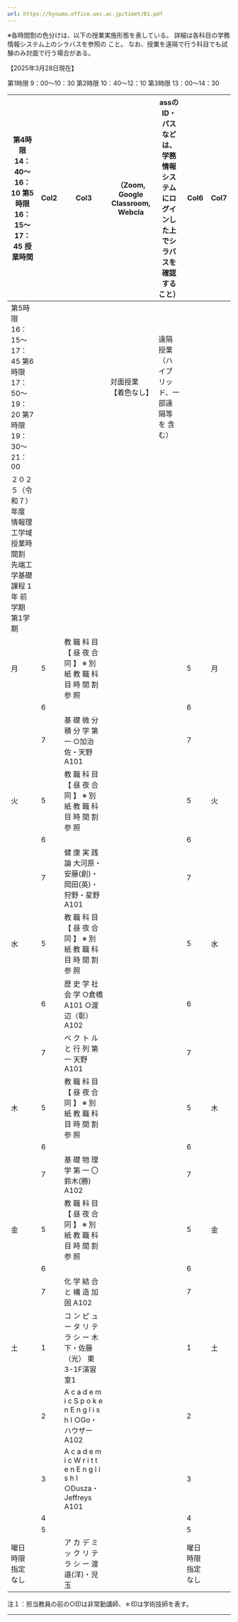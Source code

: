 ```yaml
---
url: https://kyoumu.office.uec.ac.jp/timet/B1.pdf
---
```


※各時間割の色分けは、以下の授業実施形態を表している。 詳細は各科目の学務情報システム上のシラバスを参照の
こと。
なお、授業を遠隔で行う科目でも試験のみ対面で行う場合がある。


【2025年3月28日現在】



第1時限 9：00～10：30
第2時限 10：40～12：10
第3時限 13：00～14：30
















|第4時限 14：40～16：10 第5時限 16：15～17：45 授業時間|Col2|Col3|（Zoom, Google Classroom, Webcla|assのID・パスなどは、学務情報システムにログインした上でシラバスを確認すること）|Col6|Col7|
|---|---|---|---|---|---|---|
|第5時限 16：15～17：45 第6時限 17：50～19：20 第7時限 19：30～21：00|||対面授業【着色なし】|遠隔授業（ハイブリッド、一部遠隔等を 含む）|||
|２０２５（令和７）年度 情報理工学域授業時間割 先端工学基礎課程 1年 前学期 第1学期|||||||
|月|5|教 職 科 目 【 昼 夜 合 同 】 ※ 別 紙 教 職 科 目 時 間 割 参 照|||5|月|
||6||||6||
||7|基 礎 微 分 積 分 学 第 一 ○加治佐・天野 A101|||7||
|火|5|教 職 科 目 【 昼 夜 合 同 】 ※ 別 紙 教 職 科 目 時 間 割 参 照|||5|火|
||6||||6||
||7|健 康 実 践 論 大河原・安藤(創)・岡田(英)・狩野・星野 A101|||7||
|水|5|教 職 科 目 【 昼 夜 合 同 】 ※ 別 紙 教 職 科 目 時 間 割 参 照|||5|水|
||6|歴 史 学 社 会 学 ○倉橋 A101 ○渡辺（彰） A102|||6||
||7|ベ ク ト ル と 行 列 第 一 天野 A101|||7||
|木|5|教 職 科 目 【 昼 夜 合 同 】 ※ 別 紙 教 職 科 目 時 間 割 参 照|||5|木|
||6||||6||
||7|基 礎 物 理 学 第 一 〇鈴木(勝) A102|||7||
|金|5|教 職 科 目 【 昼 夜 合 同 】 ※ 別 紙 教 職 科 目 時 間 割 参 照|||5|金|
||6||||6||
||7|化 学 結 合 と 構 造 加固 A102|||7||
|土|1|コ ン ピ ュ ー タ リ テ ラ シ ー 木下・佐藤（光） 東3-1F演習室1|||1|土|
||2|A c a d e m i c S p o k e n E n g l i s h Ⅰ ○Go・ハウザー A102|||2||
||3|A c a d e m i c W r i t t e n E n g l i s h Ⅰ ○Dusza・Jeffreys A101|||3||
||4||||4||
||5||||5||
|曜日 時限 指定 なし||ア カ デ ミ ッ ク リ テ ラ シ ー 渡邉(洋)・児玉|||曜日 時限 指定 なし||


注１：担当教員の前の○印は非常勤講師、＊印は学術技師を表す。









-----

